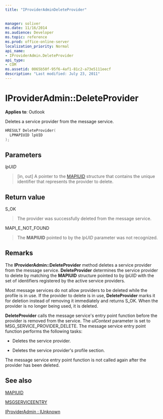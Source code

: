 ```yaml
---
title: "IProviderAdminDeleteProvider"
 
 
manager: soliver
ms.date: 11/16/2014
ms.audience: Developer
ms.topic: reference
ms.prod: office-online-server
localization_priority: Normal
api_name:
- IProviderAdmin.DeleteProvider
api_type:
- COM
ms.assetid: 0065b50f-95f6-4af1-81c2-a73e5111eecf
description: "Last modified: July 23, 2011"
---
```


# IProviderAdmin::DeleteProvider

  
  
**Applies to**: Outlook 
  
Deletes a service provider from the message service.
  
```cpp
HRESULT DeleteProvider(
  LPMAPIUID lpUID
);
```

## Parameters

 _lpUID_
  
> [in, out] A pointer to the [MAPIUID](mapiuid.md) structure that contains the unique identifier that represents the provider to delete. 
    
## Return value

S_OK 
  
> The provider was successfully deleted from the message service.
    
MAPI_E_NOT_FOUND 
  
> The **MAPIUID** pointed to by the  _lpUID_ parameter was not recognized. 
    
## Remarks

The **IProviderAdmin::DeleteProvider** method deletes a service provider from the message service. **DeleteProvider** determines the service provider to delete by matching the **MAPIUID** structure pointed to by  _lpUID_ with the set of identifiers registered by the active service providers. 
  
Most message services do not allow providers to be deleted while the profile is in use. If the provider to delete is in use, **DeleteProvider** marks it for deletion instead of removing it immediately and returns S_OK. When the provider is no longer being used, it is deleted. 
  
 **DeleteProvider** calls the message service's entry point function before the provider is removed from the service. The  _ulContext_ parameter is set to MSG_SERVICE_PROVIDER_DELETE. The message service entry point function performs the following tasks: 
  
- Deletes the service provider.
    
- Deletes the service provider's profile section.
    
The message service entry point function is not called again after the provider has been deleted.
  
## See also



[MAPIUID](mapiuid.md)
  
[MSGSERVICEENTRY](msgserviceentry.md)
  
[IProviderAdmin : IUnknown](iprovideradminiunknown.md)


